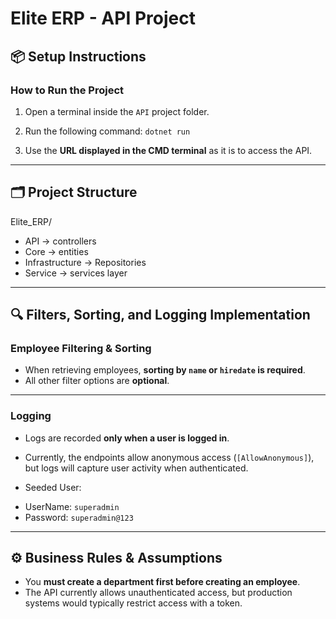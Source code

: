 # Elite ERP - API Project

## 📦 Setup Instructions

### How to Run the Project

1. Open a terminal inside the `API` project folder.
2. Run the following command: `dotnet run`

3. Use the **URL displayed in the CMD terminal** as it is to access the API.

---

## 🗂️ Project Structure

Elite_ERP/


* API -> controllers
* Core -> entities
* Infrastructure -> Repositories
* Service -> services layer



---

## 🔍 Filters, Sorting, and Logging Implementation

### Employee Filtering & Sorting

- When retrieving employees, **sorting by `name` or `hiredate` is required**.  
- All other filter options are **optional**.


---

### Logging



- Logs are recorded **only when a user is logged in**.
- Currently, the endpoints allow anonymous access (`[AllowAnonymous]`), but logs will capture user activity when authenticated.

-  Seeded User: 
  * UserName: `superadmin`
  * Password: `superadmin@123`

---

## ⚙️ Business Rules & Assumptions

- You **must create a department first before creating an employee**.
- The API currently allows unauthenticated access, but production systems would typically restrict access with a token.



